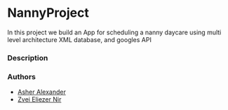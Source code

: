 # NannyProject

In this project we build an App for scheduling a nanny daycare using multi level architecture  XML database, and googles API

### Description

### Authors
* [Asher Alexander](https://github.com/asher99)
* [Zvei Eliezer Nir](https://github.com/ZveiEliezerNir)
